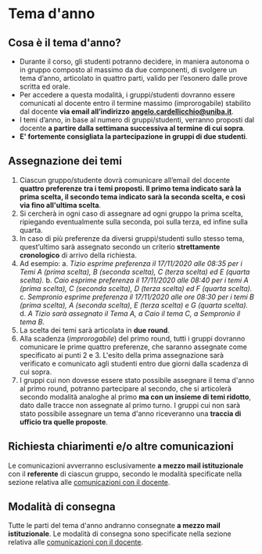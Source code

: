# Tema d'anno

## Cosa è il tema d'anno?

- Durante il corso, gli studenti potranno decidere, in maniera autonoma o in gruppo composto al massimo da due componenti, di svolgere un tema d’anno, articolato in quattro parti, valido per l’esonero dalle prove scritta ed orale.
- Per accedere a questa modalità, i gruppi/studenti dovranno essere comunicati al docente entro il termine massimo (improrogabile) stabilito dal docente **via email all’indirizzo [angelo.cardellicchio@uniba.it](mailto:angelo.cardellicchio@uniba.it)**.
- I temi d’anno, in base al numero di gruppi/studenti, verranno proposti dal docente **a partire dalla settimana successiva al termine di cui sopra**.
- **E' fortemente consigliata la partecipazione in gruppi di due studenti**.

## Assegnazione dei temi

1. Ciascun gruppo/studente dovrà comunicare all’email del docente **quattro preferenze tra i temi proposti. Il primo tema indicato sarà la prima scelta, il secondo tema indicato sarà la seconda scelta, e così via fino all'ultima scelta**.
2. Si cercherà in ogni caso di assegnare ad ogni gruppo la prima scelta, ripiegando eventualmente sulla seconda, poi sulla terza, ed infine sulla quarta.
3. In caso di più preferenze da diversi gruppi/studenti sullo stesso tema, quest’ultimo sarà assegnato secondo un criterio **strettamente cronologico** di arrivo della richiesta.
4. Ad esempio:
   a. _Tizio esprime preferenza il 17/11/2020 alle 08:35 per i Temi A (prima scelta), B (seconda scelta), C (terza scelta) ed E (quarta scelta)._
   b. _Caio esprime preferenza il 17/11/2020 alle 08:40 per i temi A (prima scelta), C (seconda scelta), D (terza scelta) ed F (quarta scelta)._
   c. _Sempronio esprime preferenza il 17/11/2020 alle ore 08:30 per i temi B (prima scelta), A (seconda scelta), E (terza scelta) e G (quarta scelta)._
   d. _A Tizio sarà assegnato il Tema A, a Caio il tema C, a Sempronio il tema B._
5. La scelta dei temi sarà articolata in **due round**.
6. Alla scadenza (_improrogabile_) del primo round, tutti i gruppi dovranno comunicare le prime quattro preferenze, che saranno assegnate come specificato ai punti 2 e 3. L'esito della prima assegnazione sarà verificato e comunicato agli studenti entro due giorni dalla scadenza di cui sopra.
7. I gruppi cui non dovesse essere stato possibile assegnare il tema d'anno al primo round, potranno partecipare al secondo, che si articolerà secondo modalità analoghe al primo **ma con un insieme di temi ridotto**, dato dalle tracce non assegnate al primo turno. I gruppi cui non sarà stato possibile assegnare un tema d'anno riceveranno una **traccia di ufficio tra quelle proposte**.

## Richiesta chiarimenti e/o altre comunicazioni

Le comunicazioni avverranno esclusivamente **a mezzo mail istituzionale** con il **referente** di ciascun gruppo, secondo le modalità specificate nella sezione relativa alle [comunicazioni con il docente](../../comunicazioni.md#comunicazioni-relative-a-temi-danno).

## Modalità di consegna

Tutte le parti del tema d'anno andranno consegnate **a mezzo mail istituzionale**. Le modalità di consegna sono specificate nella sezione relativa alle [comunicazioni con il docente](../../comunicazioni.md#consegna-temi-danno).
